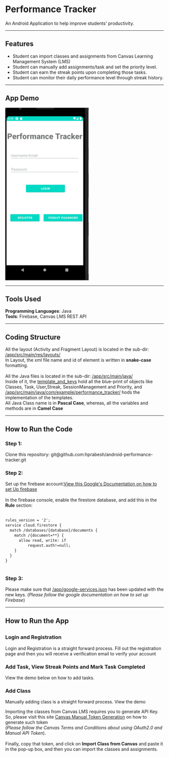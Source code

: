 <h1>Performance Tracker</h1>
<p>
    An Android Application to help improve students' productivity.
</p>
<hr/>
<h2>Features</h2>
<ul>
<li>Student can import classes and assignments from Canvas Learning Management System (LMS)</li>
<li>Student can manually add assignments/task and set the priority level.</li>
<li>Student can earn the streak points upon completing those tasks.</li>
<li>Student can monitor their daily performance level through streak history.</li>
</ul>
<hr/>
<h2>App Demo</h2>
<img src="./Performance-Tracker-Demo.gif" alt="Short Demo"/>
<hr/>
<h2>Tools Used</h2>
<p>
<strong>Programming Languages</strong>: Java<br/>
<strong>Tools</strong>: Firebase, Canvas LMS REST API
</p>
<hr/>
<h2>Coding Structure</h2>
<p>
All the layout (Activity and Fragment Layout) is located in the sub-dir: <a href="./app/src/main/res/layouts/" title="Layouts">/app/src/main/res/layouts/</a><br/>
In Layout, the xml file name and id of element is written in <strong>snake-case</strong> formatting.<br/><br/>
All the Java files is located in the sub-dir: <a href="/app/src/main/java/" title="Java">/app/src/main/java/</a><br/>
Inside of it, the <a href="./app/src/main/java/templates_and_keys/" title="Template and Keys">template_and_keys</a> hold all the blue-print of objects like Classes, Task, User,Streak, SessionManagement and Priority, and <a href="./app/src/main/java/com/example/performance_tracker/" title="implementation">/app/src/main/java/com/example/performance_tracker/</a> hods the implementation of the templates.<br/>
All Java Class name is in <strong>Pascal Case</strong>, whereas, all the variables and methods are in <strong>Camel Case</strong>
</p>
<hr/>
<h2>How to Run the Code</h2>
<h3>Step 1:</h3>
<p>Clone this repository: git@github.com:hprabesh/android-performance-tracker.git</p>
<h3>Step 2:</h3>
<p>Set up the firebase account:<a href="https://firebase.google.com/docs/android/setup" target="_blank" title="Create Firebase Account">View this Google's Documentation on how to set Up firebase</a><br/><br/>
In the firebase console, enable the firestore database, and add this in the <strong>Rule</strong> section:
<pre>
 <code>
rules_version = '2';
service cloud.firestore {
  match /databases/{database}/documents {
    match /{document=**} {
      allow read, write: if
          request.auth!=null;
    }
  }
}
</code>
</pre>
</p>
<h3>Step 3:</h3>
<p>Please make sure that <a href="./app/google-services.json" title="Google Services JSON">/app/google-services.json</a> has been updated with the new keys. (<em>Please follow the google documentation on how to set up Firebase</em>)</p>
<hr/>
<h2>How to Run the App<h2>
<h3>Login and Registration</h3>
<p>Login and Registration is a straight forward process. Fill out the registration page and then you will receive a verification email to verify your account</p>
<h3>Add Task, View Streak Points and Mark Task Completed</h3>
<p>View the demo below on how to add tasks. </p>
<h3>Add Class</h3>
<p>Manually adding class is a straight forward process. View the demo</p>

<p>Importing the classes from Canvas LMS requires you to generate API Key. So, please visit this site <a href="https://canvas.instructure.com/doc/api/file.oauth.html#manual-token-generation" title="Canvas" target="_blank">Canvas Manual Token Generation</a> on how to generate such token<br/> (<em>Please follow the Canvas Terms and Conditions about using OAuth2.0 and Manual API Token</em>). <br/><br/>Finally, copy that token, and click on <strong>Import Class from Canvas</strong> and paste it in the pop-up box, and then you can import the classes and assignments.  
</p>

